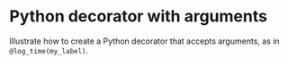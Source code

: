 # Python decorator with arguments

Illustrate how to create a Python decorator that accepts arguments, as in `@log_time(my_label)`.